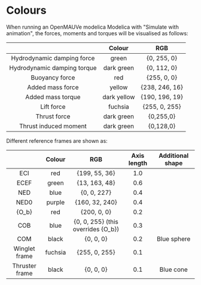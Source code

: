 # Colours

When running an OpenMAUVe modelica Modelica with "Simulate with animation", the forces, moments and torques will be visualised as follows:   
  
 |  | Colour  | RGB |
| :---:   | :---: | :---: |
| Hydrodynamic damping force |  green  | {0, 255, 0} |
| Hydrodynamic damping torque |  dark green  | {0, 112, 0} |
| Buoyancy force | red  | {255, 0, 0} |
| Added mass force | yellow  | {238, 246, 16} |
| Added mass torque | dark yellow  | {190, 196, 19} |
| Lift force | fuchsia | {255, 0, 255} |
| Thrust force | dark green | {0,255,0} |
| Thrust induced moment | dark green | {0,128,0} |
  

Different reference frames are shown as:  

 |  | Colour  | RGB | Axis length | Additional shape |
| :---:   | :---: | :---: | :---: | :---: |
| ECI |  red  | {199, 55, 36} |  1.0 |  |
| ECEF |  green  | {13, 163, 48} | 0.6  |  |
| NED | blue  | {0, 0, 227} | 0.4 |  |
| NED0 | purple  | {160, 32, 240} | 0.4 |  |
| {O_b} | red | {200, 0, 0} | 0.2 |  |
| COB | blue | {0, 0, 255} (this overrides {O_b}) | 0.3 |  |
| COM | black | {0, 0, 0} |  0.2 | Blue sphere  |
| Winglet frame | fuchsia | {255, 0, 255} | 0.1 |  |
| Thruster frame | black | {0, 0, 0} | 0.1  | Blue cone | 

